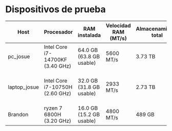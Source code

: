 # Dispositivos de prueba

| **Host** | **Procesador**             | **RAM instalada**  | **Velocidad RAM (MT/s)** | **Almacenamiento total** | **Tipo de sistema** | **Versión de Windows** | **Compilación SO** |
| -------------- | -------------------------------- | ------------------------ | ------------------------------ | ------------------------------ | ------------------------- | ----------------------------- | ------------------------- |
| pc_josue       | Intel Core i7-14700KF (3.40 GHz) | 64.0 GB (63.8 GB usable) | 5600 MT/s                      | 3.73 TB                        | 64 bits                   | Windows 11 Pro 25H2           | 26200.6901                |
| laptop_josue | Intel Core i7-10750H (2.60 GHz)    | 32.0 GB (31.8 GB usable) | 2933 MT/s                      | 2.73 TB                        | 64 bits                   | Windows 11 Home Single Language 25H2 | 26200.6899         |
| Brandon        | ryzen 7 6800H (3.20 GHz)         | 16.0 GB (15.2 GB usable) | 4800 MT/s                      | 489 GB                         | 64 bits                   | Windows 11 Home               |                           |
